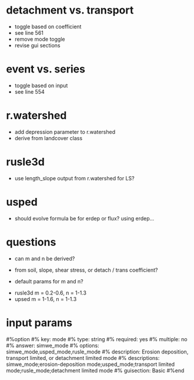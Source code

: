 # detachment vs. transport
* toggle based on coefficient
* see line 561
* remove mode toggle
* revise gui sections

# event vs. series
* toggle based on input
* see line 554

# r.watershed
* add depression parameter to r.watershed
* derive from landcover class

# rusle3d
* use length_slope output from r.watershed for LS?

# usped
* should evolve formula be for erdep or flux? using erdep...

# questions
* can m and n be derived?
- from soil, slope, shear stress, or detach / trans coefficient?
* default params for m and n?
- rusle3d m = 0.2-0.6, n = 1-1.3
- upsed m = 1-1.6, n = 1-1.3

# input params

#%option
#% key: mode
#% type: string
#% required: yes
#% multiple: no
#% answer: simwe_mode
#% options: simwe_mode,usped_mode,rusle_mode
#% description: Erosion deposition, transport limited, or detachment limited mode
#% descriptions: simwe_mode;erosion-deposition mode;usped_mode;transport limited mode;rusle_mode;detachment limited mode
#% guisection: Basic
#%end
